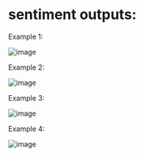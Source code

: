 # sentiment outputs:

Example 1:

![image](https://user-images.githubusercontent.com/55667189/212752712-a8f14ee2-885f-4f6a-96a4-482e158a9d3b.png)


Example 2:

![image](https://user-images.githubusercontent.com/55667189/212752770-748021b8-ac45-4e84-bda3-6f87fbccc695.png)


Example 3:

![image](https://user-images.githubusercontent.com/55667189/212752801-f8f5f476-6d0d-4e6d-af97-12f12d76d5f3.png)


Example 4:

![image](https://user-images.githubusercontent.com/55667189/212752825-5d32c03a-2f07-4987-b5cd-1e5c74880f21.png)

